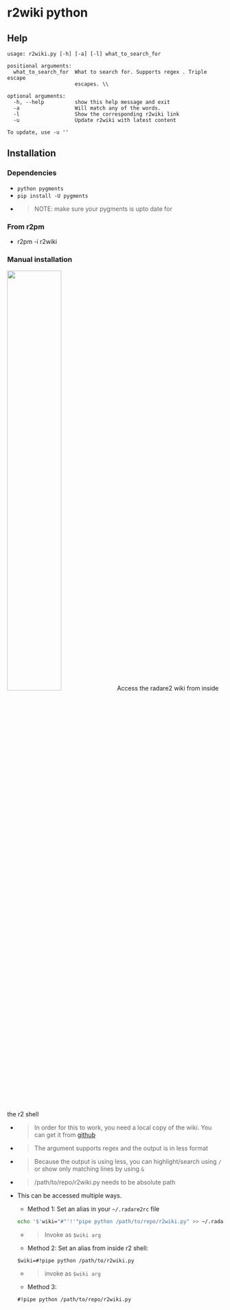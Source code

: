 <!-- TITLE: r2wiki.py -->

# r2wiki python
## Help

```
usage: r2wiki.py [-h] [-a] [-l] what_to_search_for

positional arguments:
  what_to_search_for  What to search for. Supports regex . Triple escape
                      escapes. \\

optional arguments:
  -h, --help          show this help message and exit
  -a                  Will match any of the words.
  -l                  Show the corresponding r2wiki link
  -u                  Update r2wiki with latest content

To update, use -u ''
```

## Installation
### Dependencies
- `python pygments`
- `pip install -U pygments`
- > NOTE: make sure your pygments is upto date for 
### From r2pm
- r2pm -i r2wiki
### Manual installation
<a href="https://asciinema.org/a/e9jU79M8c8cdMsgsyREfDH5qm" target="_blank"><img src="https://asciinema.org/a/e9jU79M8c8cdMsgsyREfDH5qm.png" width="50%" align="middle"/></a>
Access the radare2 wiki from inside the r2 shell
- > In order for this to work, you need a local copy of the wiki. You can get it from [github](https://github.com/securisec/radare2_wiki)
- > The argument supports regex and the output is in less format

- > Because the output is using less, you can highlight/search using `/` or show only matching lines by using `&`

- > /path/to/repo/r2wiki.py needs to be absolute path 

- This can be accessed multiple ways. 
	- Method 1: Set an alias in your `~/.radare2rc` file		
    ```sh
    echo '$'wiki="#"'!'"pipe python /path/to/repo/r2wiki.py" >> ~/.radare2rc
    ```
	 - > Invoke as `$wiki arg`
	- Method 2: Set an alias from inside r2 shell:
	```
	$wiki=#!pipe python /path/to/r2wiki.py
	```
	 - > invoke as `$wiki arg`
	- Method 3: 
    ```
    #!pipe python /path/to/repo/r2wiki.py
    ```
		


<p hidden>python wiki</p>
		
